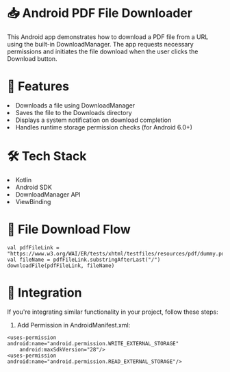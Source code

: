# 📥 Android PDF File Downloader
This Android app demonstrates how to download a PDF file from a URL using the built-in DownloadManager. The app requests necessary permissions and initiates the file download when the user clicks the Download button. 

# 🚀 Features
<li>Downloads a file using DownloadManager
<li>Saves the file to the Downloads directory
<li>Displays a system notification on download completion
<li>Handles runtime storage permission checks (for Android 6.0+)

# 🛠️ Tech Stack
<li>Kotlin
<li>Android SDK
<li>DownloadManager API
<li>ViewBinding

# 📂 File Download Flow
```
val pdfFileLink = "https://www.w3.org/WAI/ER/tests/xhtml/testfiles/resources/pdf/dummy.pdf"
val fileName = pdfFileLink.substringAfterLast("/")
downloadFile(pdfFileLink, fileName)
```

# 🧩 Integration
If you're integrating similar functionality in your project, follow these steps:

1. Add Permission in AndroidManifest.xml:
```
<uses-permission android:name="android.permission.WRITE_EXTERNAL_STORAGE"
    android:maxSdkVersion="28"/>
<uses-permission android:name="android.permission.READ_EXTERNAL_STORAGE"/>
```


